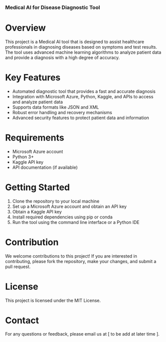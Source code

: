 ### Medical AI for Disease Diagnostic Tool

# Overview
 
This project is a Medical AI tool that is designed to assist healthcare professionals in 
diagnosing diseases based on symptoms and test results. The tool uses advanced machine 
learning algorithms to analyze patient data and provide a diagnosis with a high degree of accuracy.

 # Key Features
 
* Automated diagnostic tool that provides a fast and accurate diagnosis
* Integration with Microsoft Azure, Python, Kaggle, and APIs to access and analyze patient data
* Supports data formats like JSON and XML
* Robust error handling and recovery mechanisms
* Advanced security features to protect patient data and information

# Requirements

* Microsoft Azure account
* Python 3+
* Kaggle API key
* API documentation (if available)

# Getting Started
1. Clone the repository to your local machine
2. Set up a Microsoft Azure account and obtain an API key
3. Obtain a Kaggle API key
4. Install required dependencies using pip or conda
5. Run the tool using the command line interface or a Python IDE

# Contribution
We welcome contributions to this project! If you are interested in contributing, please fork
the repository, make your changes, and submit a pull request.

# License
This project is licensed under the MIT License.

# Contact
For any questions or feedback, please email us at [ to be add at later time ].
